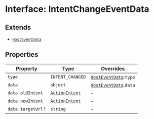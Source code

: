 # Interface: IntentChangeEventData

## Extends

- [`HostEventData`](../../message-data-types/interfaces/host-event-data.md)

## Properties

| Property | Type | Overrides |
| ------ | ------ | ------ |
| `type` | `INTENT_CHANGED` | [`HostEventData`](../../message-data-types/interfaces/host-event-data.md).`type` |
| `data` | `object` | [`HostEventData`](../../message-data-types/interfaces/host-event-data.md).`data` |
| `data.oldIntent` | [`ActionIntent`](../../../types/action-intent-types/type-aliases/action-intent.md) | - |
| `data.newIntent` | [`ActionIntent`](../../../types/action-intent-types/type-aliases/action-intent.md) | - |
| `data.targetUrl?` | `string` | - |
